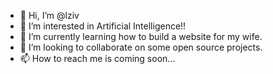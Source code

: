 - 👋 Hi, I’m @lziv
- 👀 I’m interested in Artificial Intelligence!!
- 🌱 I’m currently learning how to build a website for my wife.
- 💞️ I’m looking to collaborate on some open source projects.
- 📫 How to reach me is coming soon...

<!---
lziv/lziv is a ✨ special ✨ repository because its `README.md` (this file) appears on your GitHub profile.
You can click the Preview link to take a look at your changes.
--->
